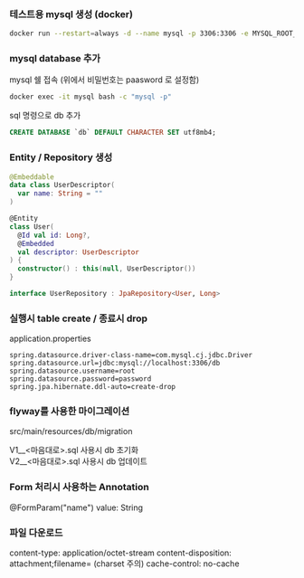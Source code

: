 ### 테스트용 mysql 생성 (docker)
```bash
docker run --restart=always -d --name mysql -p 3306:3306 -e MYSQL_ROOT_PASSWORD=password mysql:8.0.19 --character-set-server=utf8mb4 --collation-server=utf8mb4_unicode_ci
```

### mysql database 추가
mysql 쉘 접속 (위에서 비밀번호는 paasword 로 설정함)
```bash
docker exec -it mysql bash -c "mysql -p"
```
sql 명령으로 db 추가
```sql
CREATE DATABASE `db` DEFAULT CHARACTER SET utf8mb4;
```

### Entity / Repository 생성  
```kotlin
@Embeddable
data class UserDescriptor(
  var name: String = ""
)

@Entity
class User(
  @Id val id: Long?,
  @Embedded
  val descriptor: UserDescriptor
) {
  constructor() : this(null, UserDescriptor())
}

interface UserRepository : JpaRepository<User, Long>
```

### 실행시 table create / 종료시 drop  
application.properties
```properties
spring.datasource.driver-class-name=com.mysql.cj.jdbc.Driver
spring.datasource.url=jdbc:mysql://localhost:3306/db
spring.datasource.username=root
spring.datasource.password=password
spring.jpa.hibernate.ddl-auto=create-drop
```

### flyway를 사용한 마이그레이션
src/main/resources/db/migration  
  
V1__<마음대로>.sql 사용시 db 초기화  
V2__<마음대로>.sql 사용시 db 업데이트  


### Form 처리시 사용하는 Annotation
@FormParam("name") value: String


### 파일 다운로드
content-type: application/octet-stream
content-disposition: attachment;filename=<FileName>    (charset 주의)
cache-control: no-cache
  
